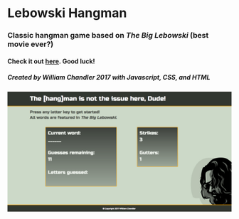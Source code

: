 # Lebowski Hangman

### Classic hangman game based on *The Big Lebowski* (best movie ever?)

#### Check it out [here](https://wllm-chndlr.github.io/Lebowski-Hangman/). Good luck!

##### Created by William Chandler 2017 with Javascript, CSS, and HTML

![app screenshot](assets/images/hangman.png)